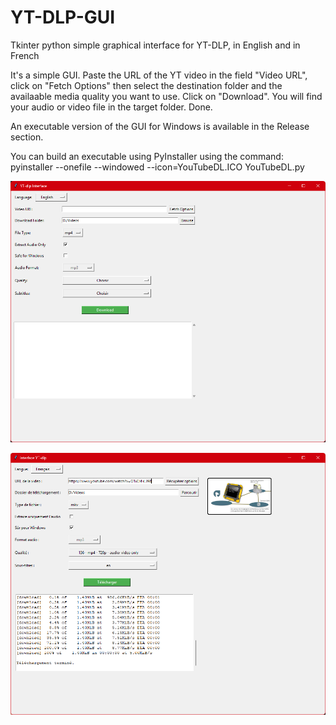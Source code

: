 # YT-DLP-GUI
Tkinter python simple graphical interface for YT-DLP, in English and in French

It's a simple GUI. Paste the URL of the YT video in the field "Video URL", click on "Fetch Options" then select the destination folder and the availaable media quality you want to use. Click on "Download". You will find your audio or video file in the target folder. Done.

An executable version of the GUI for Windows is available in the Release section.

You can build an executable using PyInstaller using the command: pyinstaller --onefile --windowed --icon=YouTubeDL.ICO YouTubeDL.py

![Screenshot](https://github.com/enicaise/YT-DLP-GUI/blob/main/YT-DLP-GUI-Screenshot-English.png)

![Screenshot #2](https://github.com/enicaise/YT-DLP-GUI/blob/main/YT-DLP-GUI-Screenshot-French.png)
